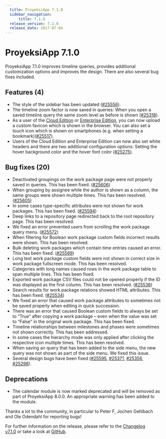 ```yaml
---
  title: ProyeksiApp 7.1.0
  sidebar_navigation:
      title: 7.1.0
  release_version: 7.1.0
  release_date: 2017-07-04
---
```



# ProyeksiApp 7.1.0

ProyeksiApp 7.1.0 improves timeline queries, provides additional
customization options and improves the design. There are also several
bug fixes included.

## Features (4)

  - The style of the sidebar has been updated
    ([\#25556](https://community.proyeksiapp.com/projects/proyeksiapp/work_packages/25556/activity)).
  - The timeline zoom factor is now saved in queries: When you open a
    saved timeline query the same zoom level as before is shown
    ([\#25318](https://community.proyeksiapp.com/projects/proyeksiapp/work_packages/25318/activity)).
  - As a user of the [Cloud
    Edition](https://www.proyeksi.id/hosting/) or [Enterprise
    Edition](https://www.proyeksi.id/enterprise-edition/), you can
    now upload a custom favicon which is shown in the browser. You can
    also set a touch icon which is shown on smartphones (e.g. when
    setting a
    bookmark)([\#25517](https://community.proyeksiapp.com/projects/proyeksiapp/work_packages/25517/activity)).
  - Users of the Cloud Edition and Enterprise Edition can now also set
    white headers and there are two additional configuration options:
    Setting the hover background color and the hover font color
    ([\#25275](https://community.proyeksiapp.com/projects/proyeksiapp/work_packages/25275/activity)).

## Bug fixes (20)

  - Deactivated groupings on the work package page were not properly
    saved in queries. This has been fixed.
    ([\#25606](https://community.proyeksiapp.com/projects/proyeksiapp/work_packages/25606/activity))
  - When grouping by assignee while the author is shown as a column, the
    same groups were shown multiple times. This has been resolved.
    ([\#25605](https://community.proyeksiapp.com/projects/proyeksiapp/work_packages/25605/activity))
  - In some cases type-specific attributes were not shown for work
    packages. This has been fixed.
    ([\#25594](https://community.proyeksiapp.com/projects/proyeksiapp/work_packages/25594/activity))
  - Deep links to a repository page redirected back to the root
    repository page. This has been resolved.
  - We fixed an error prevented users from scrolling the work package
    query menu.
    ([\#25572](https://community.proyeksiapp.com/projects/telekom/work_packages/25572/activity))
  - When filtering for Boolean work package custom fields incorrect
    results were shown. This has been resolved.
  - Bulk deleting work packages which contain time entries caused an
    error. This has been fixed.
    ([\#25569](https://community.proyeksiapp.com/projects/proyeksiapp/work_packages/25569/activity))
  - Long text work package custom fields were not shown in correct size
    in work package fullscreen mode. This has been resolved.
  - Categories with long names caused rows in the work package table to
    span multiple lines. This has been fixed.
  - Exported work package CSV files could not be opened properly if the
    ID was displayed as the first column. This has been resolved.
    ([\#25536](https://community.proyeksiapp.com/projects/proyeksiapp/work_packages/25536/activity))
  - Search results for work package relations showed HTML attributes.
    This has been fixed.
    ([\#25534](https://community.proyeksiapp.com/projects/proyeksiapp/work_packages/25534/activity))
  - We fixed an error that caused work package attributes to sometimes
    not be saved properly when editing in quick succession.
  - There was an error that caused Boolean custom fields to always be
    set to “True” after copying a work package – even when the value was
    set to “False” in the original work package. This has been
    fixed.
  - <span class="explanatory-dictionary-highlight" data-definition="explanatory-dictionary-definition-17">Timeline</span>
    relationships between milestones and phases were sometimes not shown
    correctly. This has been addressed.
  - In some cases the hierarchy mode was only applied after clicking the
    respective icon multiple times. This has been resolved.
  - When saving an query that has been added to the side menu, the new
    query was not shown as part of the side menu. We fixed this issue.
  - Several design bugs have been fixed
    ([\#25595](https://community.proyeksiapp.com/projects/proyeksiapp/work_packages/25595/activity),
    [\#25371](https://community.proyeksiapp.com/projects/proyeksiapp/work_packages/25371/activity),
    [\#25356](https://community.proyeksiapp.com/projects/proyeksiapp/work_packages/25356/activity),
    [\#25298](https://community.proyeksiapp.com/projects/proyeksiapp/work_packages/25298/activity)).

## Deprecations

  - The calendar module is now marked deprecated and will be removed as
    part of ProyeksiApp 8.0.0. An appropriate warning has been added to
    the module.

Thanks a lot to the community, in particular to Peter F, Jochen Gehlbach
and Ole Odendahl for reporting bugs\!

For further information on the release, please refer to the [Changelog
v7.1.0](https://community.proyeksiapp.com/versions/836) or take a look
at [GitHub](https://github.com/opf/proyeksiapp/tree/v7.1.0).


